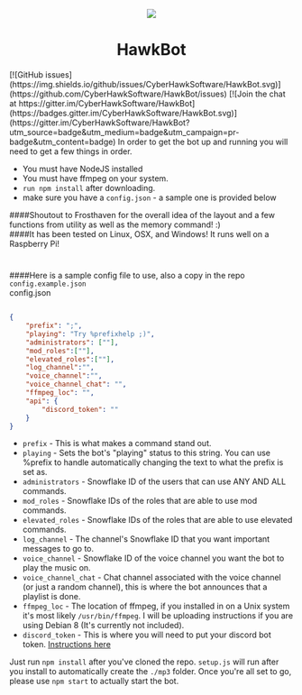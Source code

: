 <p align="center"><img src="http://www.cyberhawk.co/logo-alt.svg"></p>
<h1 align="center">HawkBot</h1>
[![GitHub issues](https://img.shields.io/github/issues/CyberHawkSoftware/HawkBot.svg)](https://github.com/CyberHawkSoftware/HawkBot/issues) [![Join the chat at https://gitter.im/CyberHawkSoftware/HawkBot](https://badges.gitter.im/CyberHawkSoftware/HawkBot.svg)](https://gitter.im/CyberHawkSoftware/HawkBot?utm_source=badge&utm_medium=badge&utm_campaign=pr-badge&utm_content=badge)  
In order to get the bot up and running you will need to get a few things in order.  
 
 * You must have NodeJS installed
 * You must have ffmpeg on your system.
 * `run npm install` after downloading.
 * make sure you have a `config.json` - a sample one is provided below

####Shoutout to Frosthaven for the overall idea of the layout and a few functions from utility as well as the memory command! :)  
####It has been tested on Linux, OSX, and Windows! It runs well on a Raspberry Pi!



#
####Here is a sample config file to use, also a copy in the repo `config.example.json`  
config.json
```json

{
    "prefix": ";",
    "playing": "Try %prefixhelp ;)",
    "administrators": [""],
    "mod_roles":[""],
    "elevated_roles":[""],
    "log_channel":"",
    "voice_channel":"",
    "voice_channel_chat": "",
    "ffmpeg_loc": "",
    "api": {
        "discord_token": ""
    }
}
```

+ `prefix` - This is what makes a command stand out.
+ `playing` - Sets the bot's "playing" status to this string. You can use %prefix to handle automatically changing the text to what the prefix is set as.
+ `administrators` - Snowflake ID of the users that can use ANY AND ALL commands.
+ `mod_roles` - Snowflake IDs of the roles that are able to use mod commands.
+ `elevated_roles` - Snowflake IDs of the roles that are able to use elevated commands.
+ `log_channel` - The channel's Snowflake ID that you want important messages to go to.
+ `voice_channel` - Snowflake ID of the voice channel you want the bot to play the music on.
+ `voice_channel_chat` - Chat channel associated with the voice channel (or just a random channel), this is where the bot announces that a playlist is done.
+ `ffmpeg_loc` - The location of ffmpeg, if you installed in on a Unix system it's most likely `/usr/bin/ffmpeg`. I will be uploading instructions if you are using Debian 8 (It's currently not included).
+ `discord_token` - This is where you will need to put your discord bot token. [Instructions here](https://discordapp.com/developers/applications/)

Just run `npm install` after you've cloned the repo. `setup.js` will run after you install to automatically create the `./mp3` folder.
Once you're all set to go, please use `npm start` to actually start the bot.
